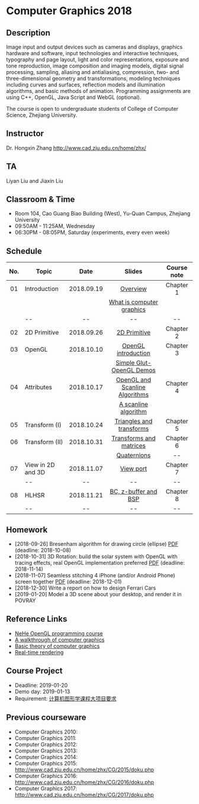 ﻿# Computer Graphics 2018

## Description
Image input and output devices such as cameras and displays, graphics hardware and software, input technologies and interactive techniques, typography and page layout, light and color representations, exposure and tone reproduction, image composition and imaging models, digital signal processing, sampling, aliasing and antialiasing, compression, two- and three-dimensional geometry and transformations, modeling techniques including curves and surfaces, reflection models and illumination algorithms, and basic methods of animation. Programming assignments are using C++, OpenGL, Java Script and WebGL (optional).

The course is open to undergraduate students of College of Computer Science, Zhejiang University.

## Instructor
Dr. Hongxin Zhang http://www.cad.zju.edu.cn/home/zhx/

## TA
Liyan Liu and Jiaxin Liu

## Classroom & Time
+ Room 104, Cao Guang Biao Building (West), Yu-Quan Campus, Zhejiang University
+ 09:50AM - 11:25AM, Wednesday
+ 06:30PM - 08:05PM, Saturday (experiments, every even week)

## Schedule
|  No. |   Topic          |     Date     |                  Slides                                   |   Course note      |
|:----:| ---------------- |:------------:|:---------------------------------------------------------:|:------------------:|
|  01  |  Introduction    |  2018.09.19  |  [Overview](pdf/00_overview.pdf)                          |   Chapter 1        |
|      |                  |              |  [What is computer graphics](pdf/01_introduction.pdf)     |                    |
|      |       --         |    --        |         --                                                |   --               |
|  02  |  2D Primitive    |  2018.09.26  |  [2D Primitive](pdf/02_primitive.pdf)                     |   Chapter 2        |
|  03  |  OpenGL          |  2018.10.10  |  [OpenGL introduction](pdf/03_opengl.pdf)                 |   Chapter 3        |
|      |                  |              |  [Simple Glut-OpenGL Demos](src/ogl)                      |                    |
|  04  |  Attributes      |  2018.10.17  |  [OpenGL and Scanline Algorithms](pdf/04_attribute.pdf)   |   Chapter 4        |
|      |                  |              |  [A scanline algorithm](https://www.techfak.uni-bielefeld.de/ags/wbski/lehre/digiSA/WS0607/3DVRCG/Vorlesung/13.RT3DCGVR-vertex-2-fragment.pdf)                      |                    |
|  05  |  Transform (I)   |  2018.10.24  |  [Triangles and transforms](pdf/05_transform_1.pdf)       |   Chapter 5        |
|  06  |  Transform (II)  |  2018.10.31  |  [Transforms and matrices](pdf/06_transform_2.pdf)        |   Chapter 6        |
|      |                  |              |  [Quaternions](pdf/quatut-2-2.pdf)                        |   --               |
|  07  |View in 2D and 3D |  2018.11.07  |  [View port](pdf/07_view_2d.pdf)                          |   Chapter 7        |
|      |       --         |    --        |         --                                                |   --               |
|  08  | HLHSR            |  2018.11.21  |  [BC, z-buffer and BSP](pdf/08_hidden_surface_elimination.pdf) |   Chapter 8        |
|      |       --         |    --        |         --                                                |   --               |

## Homework

+ [2018-09-26] Bresenham algorithm for drawing circle (ellipse) [PDF](pdf/homework01.pdf) (deadline: 2018-10-08)
+ [2018-10-31] 3D Rotation: build the solar system with OpenGL with tracing effects, real OpenGL implementation preferred [PDF](pdf/homework02.pdf) (deadline: 2018-11-14)
+ [2018-11-07] Seamless stitching 4 iPhone (and/or Android Phone) screen together  [PDF](pdf/homework03.pdf) (deadline: 2018-12-01)
+ [2018-12-30] Write a report on how to design Ferrari Cars
+ [2019-01-20] Model a 3D scene about your desktop, and render it in POVRAY

## Reference Links

+ [NeHe OpenGL programming course](http://nehe.gamedev.net/tutorial/lessons_01__05/22004/)
+ [A walkthrough of computer graphics](http://www.pling.org.uk/cs/cgv.html)
+ [Basic theory of computer graphics](http://www.ntu.edu.sg/home/ehchua/programming/opengl/CG_BasicsTheory.html)
+ [Real-time rendering](http://www.realtimerendering.com/)

## Course Project

+ Deadline: 2019-01-20
+ Demo day: 2019-01-13
+ Requirement: [计算机图形学课程大项目要求](pdf/课程大程序2018.pdf)

## Previous courseware

- Computer Graphics 2010: 
- Computer Graphics 2011:
- Computer Graphics 2012:
- Computer Graphics 2013:
- Computer Graphics 2014:
- Computer Graphics 2015: http://www.cad.zju.edu.cn/home/zhx/CG/2015/doku.php
- Computer Graphics 2016: http://www.cad.zju.edu.cn/home/zhx/CG/2016/doku.php
- Computer Graphics 2017: http://www.cad.zju.edu.cn/home/zhx/CG/2017/doku.php
